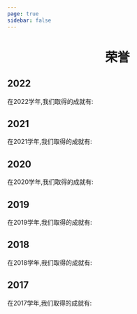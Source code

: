```yaml
---
page: true
sidebar: false
---
```


<h1 align="center">荣誉</h1>

## 2022
在2022学年,我们取得的成就有:


## 2021
在2021学年,我们取得的成就有:


## 2020
在2020学年,我们取得的成就有:

## 2019
在2019学年,我们取得的成就有:

## 2018
在2018学年,我们取得的成就有:

## 2017
在2017学年,我们取得的成就有:

